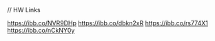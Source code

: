 // HW Links

https://ibb.co/NVR9DHp
https://ibb.co/dbkn2xR
https://ibb.co/rs774X1
https://ibb.co/nCkNY0y
